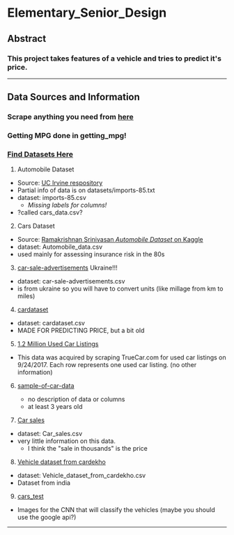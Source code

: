 # Elementary_Senior_Design

## Abstract
### This project takes features of a vehicle and tries to predict it's price.
---
## Data Sources and Information
### Scrape anything you need from [here](https://www.auto-data.net/en/)
### Getting MPG done in getting_mpg!
### [Find Datasets Here](https://datasetsearch.research.google.com/search?query=car%20price&docid=wpnnpshrzXjZhMcWAAAAAA%3D%3D)
1. Automobile Dataset
* Source: [UC Irvine respository](https://archive.ics.uci.edu/ml/datasets/automobile)
* Partial info of data is on datasets/imports-85.txt
* dataset: imports-85.csv
    * *Missing labels for columns!*
* ?called cars_data.csv?
2. Cars Dataset
* Source: [Ramakrishnan Srinivasan *Automobile Dataset* on Kaggle ](https://www.kaggle.com/toramky/automobile-dataset)
* dataset: Automobile_data.csv
* used mainly for assessing insurance risk in the 80s


3. [car-sale-advertisements]( https://www.kaggle.com/antfarol/car-sale-advertisements ) Ukraine!!!
* dataset: car-sale-advertisements.csv
* is from ukraine so you will have to convert units (like millage from km to miles)

4. [cardataset]( https://www.kaggle.com/CooperUnion/cardataset )
* dataset: cardataset.csv
* MADE FOR PREDICTING PRICE, but a bit old

5. [1.2 Million Used Car Listings](https://www.kaggle.com/jpayne/852k-used-car-listings)
* This data was acquired by scraping TrueCar.com for used car listings on 9/24/2017. Each row represents one used car listing. (no other information)

6. [sample-of-car-data]( https://www.kaggle.com/jingbinxu/sample-of-car-data/download )
    * no description of data or columns
    * at least 3 years old

7. [Car sales](https://www.kaggle.com/gagandeep16/car-sales)
* dataset: Car_sales.csv
* very little information on this data. 
    * I think the "sale in thousands" is the price

8. [Vehicle dataset from cardekho](https://www.kaggle.com/nehalbirla/vehicle-dataset-from-cardekho)
* dataset: Vehicle_dataset_from_cardekho.csv
* Dataset from india

9. [cars_test](https://ai.stanford.edu/~jkrause/cars/car_dataset.html)
* Images for the CNN that will classify the vehicles (maybe you should use the google api?)
---